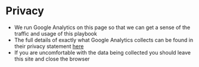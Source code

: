 # Privacy

 - We run Google Analytics on this page so that we can get a sense of the traffic and usage of this playbook
 - The full details of exactly what Google Analytics collects can be found in their privacy statement [here](https://support.google.com/analytics/answer/6004245)
 - If you are uncomfortable with the data being collected you should leave this site and close the browser